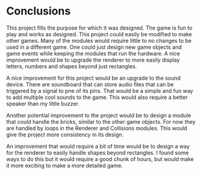# Conclusions

This project fills the purpose for which it was designed. The game is fun to play and works as designed. This project could easily be modified to make other games. Many of the modules would require little to no changes to be used in a different game. One could just design new game objects and game events while keeping the modules that run the hardware. A nice improvement would be to upgrade the renderer to more easily display letters, numbers and shapes beyond just rectangles.

A nice improvement for this project would be an upgrade to the sound device. There are soundboard that can store audio files that can be triggered by a signal to pne of its pins. That would be a simple and fun way to add multiple cool sounds to the game. This would also require a better speaker than my little buzzer. 

Another potential improvement to the project would be to design a module that could handle the bricks, similar to the other game objects. For now they are handled by loops in the Renderer and Collisions modules. This would give the project more consistency in its design. 

An improvement that would require a bit of time would be to design a way for the renderer to easily handle shapes beyond rectangles. I found some ways to do this but it would require a good chunk of hours, but would make it more exciting to make a more detailed game.